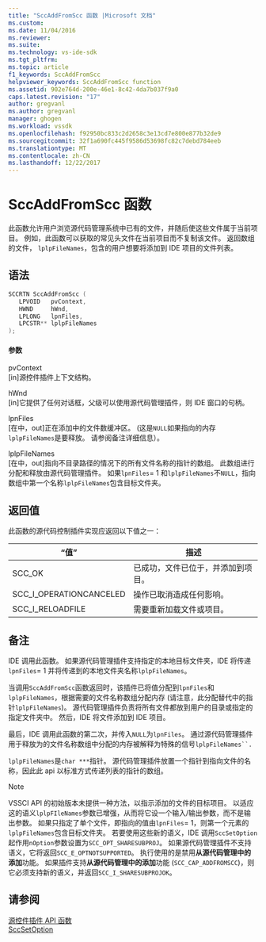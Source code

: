 ```yaml
---
title: "SccAddFromScc 函数 |Microsoft 文档"
ms.custom: 
ms.date: 11/04/2016
ms.reviewer: 
ms.suite: 
ms.technology: vs-ide-sdk
ms.tgt_pltfrm: 
ms.topic: article
f1_keywords: SccAddFromScc
helpviewer_keywords: SccAddFromScc function
ms.assetid: 902e764d-200e-46e1-8c42-4da7b037f9a0
caps.latest.revision: "17"
author: gregvanl
ms.author: gregvanl
manager: ghogen
ms.workload: vssdk
ms.openlocfilehash: f92950bc833c2d2658c3e13cd7e800e877b32de9
ms.sourcegitcommit: 32f1a690fc445f9586d53698fc82c7debd784eeb
ms.translationtype: MT
ms.contentlocale: zh-CN
ms.lasthandoff: 12/22/2017
---
```

# <a name="sccaddfromscc-function"></a>SccAddFromScc 函数
此函数允许用户浏览源代码管理系统中已有的文件，并随后使这些文件属于当前项目。 例如，此函数可以获取的常见头文件在当前项目而不复制该文件。 返回数组的文件， `lplpFileNames`，包含的用户想要将添加到 IDE 项目的文件列表。  
  
## <a name="syntax"></a>语法  
  
```cpp  
SCCRTN SccAddFromScc (  
   LPVOID   pvContext,  
   HWND     hWnd,  
   LPLONG   lpnFiles,  
   LPCSTR** lplpFileNames  
);  
```  
  
#### <a name="parameters"></a>参数  
 pvContext  
 [in]源控件插件上下文结构。  
  
 hWnd  
 [in]它提供了任何对话框，父级可以使用源代码管理插件，则 IDE 窗口的句柄。  
  
 lpnFiles  
 [在中，out]正在添加中的文件数缓冲区。 (这是`NULL`如果指向的内存`lplpFileNames`是要释放。 请参阅备注详细信息）。  
  
 lplpFileNames  
 [在中，out]指向不目录路径的情况下的所有文件名称的指针的数组。 此数组进行分配和释放由源代码管理插件。 如果`lpnFiles`= 1 和`lplpFileNames`不`NULL`，指向数组中第一个名称`lplpFileNames`包含目标文件夹。  
  
## <a name="return-value"></a>返回值  
 此函数的源代码控制插件实现应返回以下值之一：  
  
|“值”|描述|  
|-----------|-----------------|  
|SCC_OK|已成功，文件已位于，并添加到项目。|  
|SCC_I_OPERATIONCANCELED|操作已取消造成任何影响。|  
|SCC_I_RELOADFILE|需要重新加载文件或项目。|  
  
## <a name="remarks"></a>备注  
 IDE 调用此函数。 如果源代码管理插件支持指定的本地目标文件夹，IDE 将传递`lpnFiles`= 1 并将传递到的本地文件夹名称`lplpFileNames`。  
  
 当调用`SccAddFromScc`函数返回时，该插件已将值分配到`lpnFiles`和`lplpFileNames`，根据需要的文件名称数组分配内存 (请注意，此分配替代中的指针`lplpFileNames`)。 源代码管理插件负责将所有文件都放到用户的目录或指定的指定文件夹中。 然后，IDE 将文件添加到 IDE 项目。  
  
 最后，IDE 调用此函数的第二次，并传入`NULL`为`lpnFiles`。 通过源代码管理插件用于释放为的文件名称数组中分配的内存被解释为特殊的信号`lplpFileNames``.`  
  
 `lplpFileNames`是`char ***`指针。 源代码管理插件放置一个指针到指向文件的名称，因此此 api 以标准方式传递列表的指针的数组。  
  
> [!NOTE]
>  VSSCI API 的初始版本未提供一种方法，以指示添加的文件的目标项目。 以适应这的语义`lplpFIleNames`参数已增强，从而将它设一个输入/输出参数，而不是输出参数。 如果只指定了单个文件，即指向的值由`lpnFiles`= 1，则第一个元素的`lplpFileNames`包含目标文件夹。 若要使用这些新的语义，IDE 调用`SccSetOption`起作用`nOption`参数设置为`SCC_OPT_SHARESUBPROJ`。 如果源代码管理插件不支持语义，它将返回`SCC_E_OPTNOTSUPPORTED`。 执行使用的是禁用**从源代码管理中的添加**功能。 如果插件支持**从源代码管理中的添加**功能 (`SCC_CAP_ADDFROMSCC`)，则它必须支持新的语义，并返回`SCC_I_SHARESUBPROJOK`。  
  
## <a name="see-also"></a>请参阅  
 [源控件插件 API 函数](../extensibility/source-control-plug-in-api-functions.md)   
 [SccSetOption](../extensibility/sccsetoption-function.md)